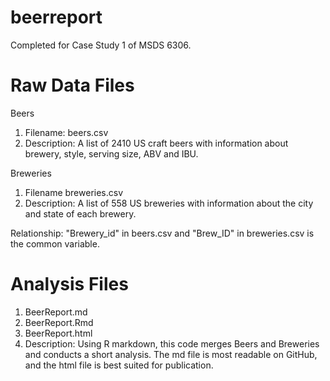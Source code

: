 # beerreport
Completed for Case Study 1 of MSDS 6306.

# Raw Data Files
Beers
1. Filename: beers.csv
2. Description: A list of 2410 US craft beers with information about brewery, style, serving size, ABV and IBU. 

Breweries
1. Filename breweries.csv
2. Description: A list of 558 US breweries with information about the city and state of each brewery.

Relationship: "Brewery_id" in beers.csv and "Brew_ID" in breweries.csv is the common variable.

# Analysis Files
1. BeerReport.md
2. BeerReport.Rmd
3. BeerReport.html
4. Description: Using R markdown, this code merges Beers and Breweries and conducts a short analysis.  The md file is most readable on GitHub, and the html file is best suited for publication.

